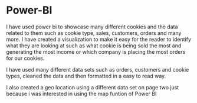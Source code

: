 # Power-BI
I have used power bi to showcase many different cookies and the data related to them such as cookie type, sales, customers, orders and many more.
I have created a visualization to make it easy for the reader to identify what they are looking at such as what cookie is being sold the most and 
generating the most income or which company is placing the most orders for our cookies. 

I have used many different data sets such as orders, customers and cookie types, cleaned the data and then formatted in a easy to read way. 

I also created a geo location using a different data set on page two just because i was interested in using the map funtion of Power BI
